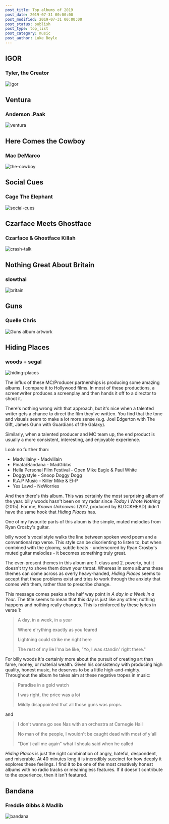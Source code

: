 ```yaml
---
post_title: Top albums of 2019
post_date: 2019-07-31 00:00:00
post_modified: 2019-07-31 00:00:00
post_status: publish
post_type: top_list
post_category: music
post_author: Luke Boyle
---
```


## IGOR

### Tyler, the Creator

![igor](/web/public/images/albums/2019/igor.jpg)

## Ventura

### Anderson .Paak

![ventura](/web/public/images/albums/2019/ventura.jpg)

## Here Comes the Cowboy

### Mac DeMarco

![the-cowboy](/web/public/images/albums/2019/the-cowboy.jpeg)

## Social Cues

### Cage The Elephant

![social-cues](/web/public/images/albums/2019/social-cues.jpg)

## Czarface Meets Ghostface

### Czarface & Ghostface Killah

![crash-talk](/web/public/images/albums/2019/ghostczar.jpg)

## Nothing Great About Britain

### slowthai

![britain](/web/public/images/albums/2019/britain.png)

## Guns

### Quelle Chris

![Guns album artwork](/web/public/images/albums/2019/guns.jpg)

## Hiding Places

### woods + segal

![hiding-places](/web/public/images/albums/2019/hiding-places.jpg)

The influx of these MC/Producer partnerships is producing some
amazing albums. I compare it to Hollywood films. In most of these
productions, a screenwriter produces a screenplay and then hands it
off to a director to shoot it.

There's nothing wrong with that approach, but it's nice when a
talented writer gets a chance to direct the film they've written.
You find that the tone and visuals seem to make a lot more sense
(e.g. Joel Edgerton with The Gift, James Gunn with Guardians of the Galaxy).

Similarly, when a talented producer and MC team up, the end product
is usually a more consistent, interesting, and enjoyable experience.

Look no further than:

-   Madvillainy - Madvillain
-   Pinata/Bandana - MadGibbs
-   Hella Personal Film Festival - Open Mike Eagle & Paul White
-   Doggystyle - Snoop Doggy Dogg
-   R.A.P Music - Killer Mike & El-P
-   Yes Lawd - NxWorries

And then there's this album. This was certainly the most surprising
album of the year. billy woods hasn't been on my radar since
_Today I Wrote Nothing_ (2015). For me, _Known Unknowns_ (2017,
produced by BLOCKHEAD) didn't have the same hook that _Hiding Places_ has.

One of my favourite parts of this album is the simple, muted melodies
from Ryan Crosby's guitar.

billy wood's vocal style walks the line between spoken word poem and a
conventional rap verse. This style can be disorienting to
listen to, but when combined with the gloomy, subtle beats -
underscored by Ryan Crosby's muted guitar melodies - it becomes
something truly great.

The ever-present themes in this album are 1. class and 2. poverty, but
it doesn't try to shove them down your throat. Whereas in some albums
these themes can come across as overly heavy-handed, _Hiding Places_
seems to accept that these problems exist and tries to work through
the anxiety that comes with them, rather than to prescribe change.

This message comes peaks a the half way point in _A day in a Week in a Year_.
The title seems to mean that this day is just like any other; nothing
happens and nothing really changes. This is reinforced by these
lyrics in verse 1:

> A day, in a week, in a year
>
> Where e'rything exactly as you feared
>
> Lightning could strike me right here
>
> The rest of my lie I'ma be like, "Yo, I was standin' right there."

For billy woods it's certainly more about the pursuit of creating art
than fame, money, or material wealth.
Given his consistency with producing high quality, honest music, he
deserves to be a little high-and-mighty. Throughout the album he
takes aim at these negative tropes in music:

> Paradise in a gold watch
>
> I was right, the price was a lot
>
> Mildly disappointed that all those guns was props.

and

> I don't wanna go see Nas with an orchestra at Carnegie Hall
>
> No man of the people, I wouldn't be caught dead with most of y'all
>
> "Don't call me again" what I shoula said when he called

_Hiding Places_ is just the right combination of angry, hateful, despondent, and
miserable. At 40 minutes long it is incredibly succinct for how deeply
it explores these feelings. I find it to be one of the most creatively
honest albums with no radio tracks or meaningless features. If it doesn't
contribute to the experience, then it isn't featured.

## Bandana

### Freddie Gibbs & Madlib

![bandana](/web/public/images/albums/2019/bandana.jpeg)
